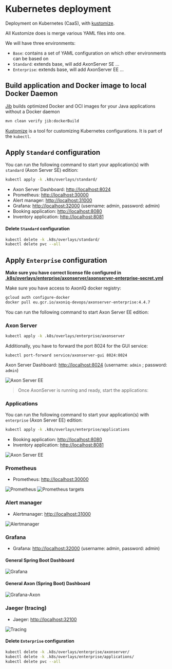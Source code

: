 # Kubernetes deployment

Deployment on Kubernetes (CaaS), with [kustomize](https://github.com/kubernetes-sigs/kustomize).

All Kustomize does is merge various YAML files into one.

We will have three environments:

- `Base`: contains a set of YAML configuration on which other environments can be based on
- `Standard`: extends base, will add AxonServer SE ...
- `Enterprise`: extends base, will add AxonServer EE ...

## Build application and Docker image to local Docker Daemon

[Jib](https://github.com/GoogleContainerTools/jib) builds optimized Docker and OCI images for your Java applications without a Docker daemon

```bash
mvn clean verify jib:dockerBuild
```

[Kustomize](https://kubernetes.io/docs/tasks/manage-kubernetes-objects/kustomization/#overview-of-kustomize) is a tool for customizing Kubernetes configurations. It is part of the `kubectl`.

## Apply `Standard` configuration

You can run the following command to start your application(s) with `standard` (Axon Server SE) edition:

```bash
kubectl apply -k .k8s/overlays/standard/
```

- Axon Server Dashboard: [http://localhost:8024](http://localhost:8024)
- Prometheus: [http://localhost:30000](http://localhost:30000)
- Alert manager: [http://localhost:31000](http://localhost:31000)
- Grafana: [http://localhost:32000](http://localhost:32000) (username: admin, password: admin)
- Booking application: [http://localhost:8080](http://localhost:8080)
- Inventory application: [http://localhost:8081](http://localhost:8081)

#### Delete `Standard` configuration

```bash
kubectl delete -k .k8s/overlays/standard/
kubectl delete pvc --all
```

## Apply `Enterprise` configuration

**Make sure you have correct license file configured in [.k8s/overlays/enterprise/axonserver/axonserver-enterprise-secret.yml](.k8s/overlays/enterprise/axonserver/axonserver-enterprise-secret.yml)**

Make sure you have access to AxonIQ docker registry:

```bash
gcloud auth configure-docker
docker pull eu.gcr.io/axoniq-devops/axonserver-enterprise:4.4.7
```

You can run the following command to start Axon Server EE edition:

### Axon Server

```bash
kubectl apply -k .k8s/overlays/enterprise/axonserver
```

Additionally, you have to forward the port 8024 for the GUI service:

```shell script
kubectl port-forward service/axonserver-gui 8024:8024
```

Axon Server Dashboard: [http://localhost:8024](http://localhost:8024) (username: `admin` ; password: `admin`)

![Axon Server EE](.assets/as-ee.png)

> Once AxonServer is running and ready, start the applications:

### Applications

You can run the following command to start your application(s) with `enterprise` (Axon Server EE) edition:

```bash
kubectl apply -k .k8s/overlays/enterprise/applications
```

- Booking application: [http://localhost:8080](http://localhost:8080)
- Inventory application: [http://localhost:8081](http://localhost:8081)

![Axon Server EE](.assets/as-apps.png)

### Prometheus

- Prometheus: [http://localhost:30000](http://localhost:30000)

![Prometheus](.assets/prometheus1.png)
![Prometheus targets](.assets/prometheus-targets.png)

### Alert manager

- Alertmanager: [http://localhost:31000](http://localhost:31000)

![Alertmanager](.assets/alertmanager.png)

### Grafana

- Grafana: [http://localhost:32000](http://localhost:32000) (username: admin, password: admin)

#### General Spring Boot Dashboard

![Grafana](.assets/grafana.png)

#### General Axon (Spring Boot) Dashboard

![Grafana-Axon](.assets/grafana2.png)

### Jaeger (tracing)

- Jaeger: [http://localhost:32100](http://localhost:32100)

![Tracing](.assets/tracing.png)

#### Delete `Enterprise` configuration

```bash
kubectl delete -k .k8s/overlays/enterprise/axonserver/
kubectl delete -k .k8s/overlays/enterprise/applications/
kubectl delete pvc --all
```
